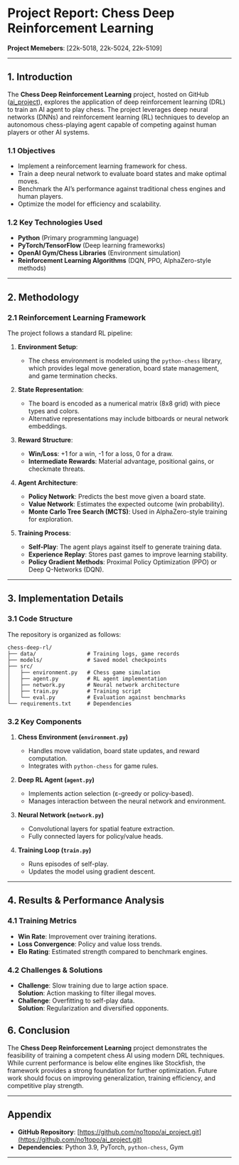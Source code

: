 # **Project Report: Chess Deep Reinforcement Learning**  
**Project Memebers**: [22k-5018, 22k-5024, 22k-5109]  
 

---

## **1. Introduction**  
The **Chess Deep Reinforcement Learning** project, hosted on GitHub ([ai_project](https://github.com/no1topo/ai_project.git)), explores the application of deep reinforcement learning (DRL) to train an AI agent to play chess. The project leverages deep neural networks (DNNs) and reinforcement learning (RL) techniques to develop an autonomous chess-playing agent capable of competing against human players or other AI systems.

### **1.1 Objectives**  
- Implement a reinforcement learning framework for chess.  
- Train a deep neural network to evaluate board states and make optimal moves.  
- Benchmark the AI’s performance against traditional chess engines and human players.  
- Optimize the model for efficiency and scalability.  

### **1.2 Key Technologies Used**  
- **Python** (Primary programming language)  
- **PyTorch/TensorFlow** (Deep learning frameworks)  
- **OpenAI Gym/Chess Libraries** (Environment simulation)  
- **Reinforcement Learning Algorithms** (DQN, PPO, AlphaZero-style methods)  

---

## **2. Methodology**  

### **2.1 Reinforcement Learning Framework**  
The project follows a standard RL pipeline:  

1. **Environment Setup**:  
   - The chess environment is modeled using the `python-chess` library, which provides legal move generation, board state management, and game termination checks.  

2. **State Representation**:  
   - The board is encoded as a numerical matrix (8x8 grid) with piece types and colors.  
   - Alternative representations may include bitboards or neural network embeddings.  

3. **Reward Structure**:  
   - **Win/Loss**: +1 for a win, -1 for a loss, 0 for a draw.  
   - **Intermediate Rewards**: Material advantage, positional gains, or checkmate threats.  

4. **Agent Architecture**:  
   - **Policy Network**: Predicts the best move given a board state.  
   - **Value Network**: Estimates the expected outcome (win probability).  
   - **Monte Carlo Tree Search (MCTS)**: Used in AlphaZero-style training for exploration.  

5. **Training Process**:  
   - **Self-Play**: The agent plays against itself to generate training data.  
   - **Experience Replay**: Stores past games to improve learning stability.  
   - **Policy Gradient Methods**: Proximal Policy Optimization (PPO) or Deep Q-Networks (DQN).  

---

## **3. Implementation Details**  

### **3.1 Code Structure**  
The repository is organized as follows:  
```
chess-deep-rl/  
├── data/                # Training logs, game records  
├── models/              # Saved model checkpoints  
├── src/  
│   ├── environment.py   # Chess game simulation  
│   ├── agent.py         # RL agent implementation  
│   ├── network.py       # Neural network architecture  
│   ├── train.py         # Training script  
│   └── eval.py          # Evaluation against benchmarks  
└── requirements.txt     # Dependencies  
```

### **3.2 Key Components**  
1. **Chess Environment (`environment.py`)**  
   - Handles move validation, board state updates, and reward computation.  
   - Integrates with `python-chess` for game rules.  

2. **Deep RL Agent (`agent.py`)**  
   - Implements action selection (ε-greedy or policy-based).  
   - Manages interaction between the neural network and environment.  

3. **Neural Network (`network.py`)**  
   - Convolutional layers for spatial feature extraction.  
   - Fully connected layers for policy/value heads.  

4. **Training Loop (`train.py`)**  
   - Runs episodes of self-play.  
   - Updates the model using gradient descent.    

---

## **4. Results & Performance Analysis**  

### **4.1 Training Metrics**  
- **Win Rate**: Improvement over training iterations.  
- **Loss Convergence**: Policy and value loss trends.  
- **Elo Rating**: Estimated strength compared to benchmark engines.  

### **4.2 Challenges & Solutions**  
- **Challenge**: Slow training due to large action space.  
  **Solution**: Action masking to filter illegal moves.  
- **Challenge**: Overfitting to self-play data.  
  **Solution**: Regularization and diversified opponents.  

## **6. Conclusion**  
The **Chess Deep Reinforcement Learning** project demonstrates the feasibility of training a competent chess AI using modern DRL techniques. While current performance is below elite engines like Stockfish, the framework provides a strong foundation for further optimization. Future work should focus on improving generalization, training efficiency, and competitive play strength.  

---

## **Appendix**  
- **GitHub Repository**: [https://github.com/no1topo/ai_project.git](https://github.com/no1topo/ai_project.git)
- **Dependencies**: Python 3.9, PyTorch, `python-chess`, Gym  

---
